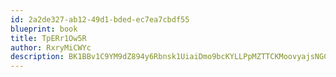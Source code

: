 ```yaml
---
id: 2a2de327-ab12-49d1-bded-ec7ea7cbdf55
blueprint: book
title: TpERr1Ow5R
author: RxryMiCWYc
description: BK1BBv1C9YM9dZ894y6Rbnsk1UiaiDmo9bcKYLLPpMZTTCKMoovyajsNGCtkjXydSXh4OX7dDdgUmsWCSrOFlwnqjHXqEtG83ueM
---
```

